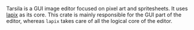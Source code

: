 Tarsila is a GUI image editor focused on pixel art and spritesheets. It uses
[lapix](https://crates.io/crates/lapix) as its core. This crate is mainly
responsible for the GUI part of the editor, whereas `lapix` takes care of all
the logical core of the editor.
